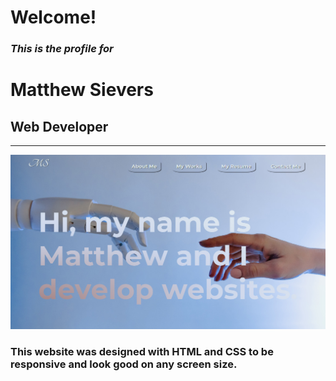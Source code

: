 # Welcome!
### *This is the profile for*
# **Matthew Sievers**
## Web Developer

---

[![homescreen](/assets/images/homescreen.jpg)](http://mattersievers.github.io/portfolio/)

### This website was designed with HTML and CSS to be responsive and look good on any screen size.